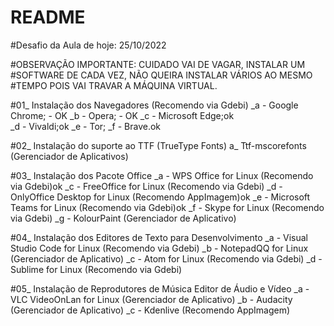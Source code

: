 # README

#Desafio da Aula de hoje: 25/10/2022

#OBSERVAÇÃO IMPORTANTE: CUIDADO VAI DE VAGAR, INSTALAR UM
#SOFTWARE DE CADA VEZ, NÃO QUEIRA INSTALAR VÁRIOS AO MESMO
#TEMPO POIS VAI TRAVAR A MÁQUINA VIRTUAL.

#01_ Instalação dos Navegadores (Recomendo via Gdebi)
	_a - Google Chrome; - OK
	_b - Opera; - OK
	_c - Microsoft Edge;ok  
	_d - Vivaldi;ok
	_e - Tor;
	_f - Brave.ok
	
#02_ Instalação do suporte ao TTF (TrueType Fonts)
	a_ Ttf-mscorefonts (Gerenciador de Aplicativos)

#03_ Instalação dos Pacote Office
	_a - WPS Office for Linux (Recomendo via Gdebi)ok
	_c - FreeOffice for Linux (Recomendo via Gdebi)
	_d - OnlyOffice Desktop for Linux (Recomendo AppImagem)ok
	_e - Microsoft Teams for Linux (Recomendo via Gdebi)ok
	_f - Skype for Linux (Recomendo via Gdebi)
	_g - KolourPaint (Gerenciador de Aplicativo)

#04_ Instalação dos Editores de Texto para Desenvolvimento
	_a - Visual Studio Code for Linux (Recomendo via Gdebi)
	_b - NotepadQQ for Linux (Gerenciador de Aplicativo)
	_c - Atom for Linux (Recomendo via Gdebi)
	_d - Sublime for Linux (Recomendo via Gdebi)
	 
#05_ Instalação de Reprodutores de Música Editor de Áudio e Vídeo
	_a - VLC VideoOnLan for Linux (Gerenciador de Aplicativo)
	_b - Audacity (Gerenciador de Aplicativo)
	_c - Kdenlive (Recomendo AppImagem)

